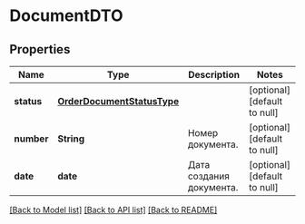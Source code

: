 # DocumentDTO
## Properties

| Name | Type | Description | Notes |
|------------ | ------------- | ------------- | -------------|
| **status** | [**OrderDocumentStatusType**](OrderDocumentStatusType.md) |  | [optional] [default to null] |
| **number** | **String** | Номер документа. | [optional] [default to null] |
| **date** | **date** | Дата создания документа. | [optional] [default to null] |

[[Back to Model list]](../README.md#documentation-for-models) [[Back to API list]](../README.md#documentation-for-api-endpoints) [[Back to README]](../README.md)

